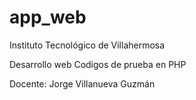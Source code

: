 # app_web
Instituto Tecnológico de Villahermosa

Desarrollo web
Codigos de prueba en PHP

Docente: Jorge Villanueva Guzmán
